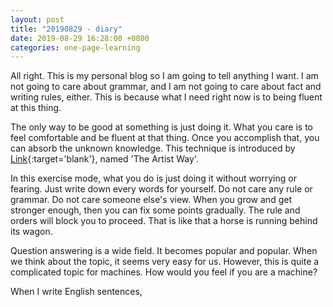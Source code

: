 ```yaml
---
layout: post
title: "20190829 - diary"
date: 2019-08-29 16:28:00 +0800
categories: one-page-learning
---
```

<!---
![alt](/img/figures/ml/drawing/estimation_and_prediction.png)
-->
All right. This is my personal blog so I am going to tell anything I want. I am not going to care about grammar, and I am not going to care about fact and writing rules, either. This is because what I need right now is to being fluent at this thing.

The only way to be good at something is just doing it. What you care is to feel comfortable and be fluent at that thing. Once you accomplish that, you can absorb the unknown knowledge. This technique is introduced by [Link](https://www.amazon.com/Artists-Way-25th-Anniversary/dp/0143129252/ref=sr_1_1?keywords=artist+way&qid=1567092877&s=gateway&sr=8-1){:target='blank'}, named 'The Artist Way'.

In this exercise mode, what you do is just doing it without worrying or fearing. Just write down every words for yourself. Do not care any rule or grammar. Do not care someone else's view. When you grow and get stronger enough, then you can fix some points gradually. The rule and orders will block you to proceed. That is like that a horse is running behind its wagon.

Question answering is a wide field. It becomes popular and popular. When we think about the topic, it seems very easy for us. However, this is quite a complicated topic for machines. How would you feel if you are a machine?

When I write English sentences,
